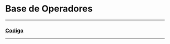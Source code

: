 # Base de Operadores 

---

### [Codigo](https://github.com/Baultek/Arduino/blob/cdf6c0a39630727d1ae3b76deecabb8045313acd/imagenes%20arduino/Blink_3.ino)

---
